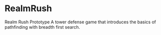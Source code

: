 # RealmRush
Realm Rush Prototype
A tower defense game that introduces the basics of pathfinding with breadth first search.
